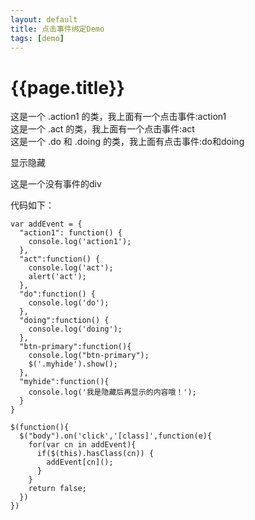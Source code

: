 ```yaml
---
layout: default
title: 点击事件绑定Demo
tags: [demo]
---
```


# {{page.title}}

<div class="action1"> 这是一个 .action1 的类，我上面有一个点击事件:action1 </div>
<div class="act"> 这是一个 .act 的类，我上面有一个点击事件:act</div>
<div class="else do doing"> 这是一个 .do 和 .doing 的类，我上面有点击事件:do和doing</div>

<div class="myhide" style="display:none;">这是一个隐藏的div,我有一个样式：myhide,最后由下面按钮显示</div>

<a class="btn btn-primary">显示隐藏</a>


<div id="myid">这是一个没有事件的div</div>

代码如下：

    var addEvent = {
      "action1": function() {
        console.log('action1');
      },
      "act":function() {
        console.log('act');
        alert('act');
      },
      "do":function() {
        console.log('do');
      },
      "doing":function() {
        console.log('doing');
      },
      "btn-primary":function(){
        console.log("btn-primary");
        $('.myhide').show();
      },
      "myhide":function(){
        console.log('我是隐藏后再显示的内容哦！');
      }
    }

    $(function(){
      $("body").on('click','[class]',function(e){
        for(var cn in addEvent){
          if($(this).hasClass(cn)) {
            addEvent[cn]();
          }
        }
        return false;
      })
    })


<script>
var addEvent = {
  "action1": function() {
    console.log('action1');
  },
  "act":function() {
    console.log('act');
    alert('act');
  },
  "do":function() {
    console.log('do');
  },
  "doing":function() {
    console.log('doing');
  },
  "btn-primary":function(){
    console.log("btn-primary");
    $('.myhide').show();
  },
  "myhide":function(){
    console.log('我是隐藏后再显示的内容哦！');
  }
}

$(function(){
  $("body").on('click','[class]',function(e){
    for(var cn in addEvent){
      if($(this).hasClass(cn)) {
        addEvent[cn]();
      }
    }
  })

})

</script>